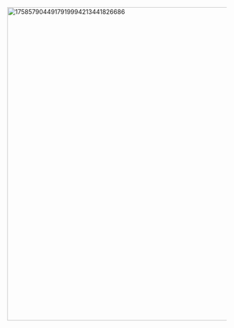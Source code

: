 <img width="720" height="720" alt="1758579044917919994213441826686" src="https://github.com/user-attachments/assets/99f84f2b-9ee8-4b4f-be0a-e564115bc6a5" />
